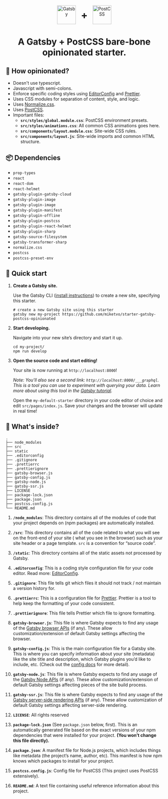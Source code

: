 <div align="center" style="display: flex; justify-content: center; align-items: center; margin-top: 60px;">
  <a href="https://www.gatsbyjs.com">
    <img alt="Gatsby" src="https://www.gatsbyjs.com/Gatsby-Monogram.svg" width="60" height="60" />
  </a>
  <div style="margin: 0 16px; font-size: 32px; font-weight: bold">+</div>
  <a href="https://postcss.org">
    <img alt="PostCSS" src="https://raw.githubusercontent.com/postcss/brand/master/dist/postcss-logo-symbol.svg" width="60" height="60" />
  </a>  
</div>
<h1 align="center" style="text-align: center">
  A Gatsby + PostCSS bare-bone opinionated starter.
</h1>

## 🤔 How opinionated?

- Doesn't use typescript.
- Javascript with semi-colons.
- Enforce specific coding styles using [EditorConfig](https://editorconfig.org/) and [Prettier](https://prettier.io/).
- Uses CSS modules for separation of content, style, and logic.
- Uses [Normalize.css](https://necolas.github.io/normalize.css/).
- Uses [PostCSS](https://postcss.org/).
- Important files:
  - **`src/styles/global.module.css`**: PostCSS environment presets.
  - **`src/styles/animations.css`**: All common CSS animations goes here.
  - **`src/components/layout.module.css`**: Site-wide CSS rules.
  - **`src/components/layout.js`**: Site-wide imports and common HTML structure.

## 📦 Dependencies

- `prop-types`
- `react`
- `react-dom`
- `react-helmet`
- `gatsby-plugin-gatsby-cloud`
- `gatsby-plugin-image`
- `gatsby-plugin-image`
- `gatsby-plugin-manifest`
- `gatsby-plugin-offline`
- `gatsby-plugin-postcss`
- `gatsby-plugin-react-helmet`
- `gatsby-plugin-sharp`
- `gatsby-source-filesystem`
- `gatsby-transformer-sharp`
- `normalize.css`
- `postcss`
- `postcss-preset-env`

## 🚀 Quick start

1. **Create a Gatsby site.**

   Use the Gatsby CLI ([install instructions](https://www.gatsbyjs.com/docs/tutorial/part-0/#gatsby-cli)) to create a
   new site, specifying this starter.

   ```shell
   # create a new Gatsby site using this starter
   gatsby new my-project https://github.com/miketvo/starter-gatsby-postcss-opinionated
   ```

1. **Start developing.**

   Navigate into your new site’s directory and start it up.

   ```shell
   cd my-project/
   npm run develop
   ```

1. **Open the source code and start editing!**

   Your site is now running at `http://localhost:8000`!

   _Note: You'll also see a second link: _`http://localhost:8000/___graphql`_. This is a tool you can use to experiment
   with querying your data. Learn more about using this tool in
   the [Gatsby tutorial](https://www.gatsbyjs.com/tutorial/part-five/#introducing-graphiql)._

   Open the `my-default-starter` directory in your code editor of choice and edit `src/pages/index.js`. Save your
   changes and the browser will update in real time!

## 🧐 What's inside?

    .
    ├── node_modules
    ├── src
    ├── static
    ├── .editorconfig
    ├── .gitignore
    ├── .prettierrc
    ├── .prettierignore
    ├── gatsby-browser.js
    ├── gatsby-config.js
    ├── gatsby-node.js
    ├── gatsby-ssr.js
    ├── LICENSE
    ├── package-lock.json
    ├── package.json
    ├── postcss.config.js
    └── README.md

1. **`/node_modules`**: This directory contains all of the modules of code that your project depends on (npm packages)
   are automatically installed.

2. **`/src`**: This directory contains all of the code related to what you will see on the front-end of your site (
   what you see in the browser) such as your site header or a page template. `src` is a convention for “source code”.

3. **`/static`**: This directory contains all of the static assets not processed by Gatsby.

4. **`.editorconfig`**: This is a coding style configuration file for your code editor. Read
   more: [EditorConfig](https://editorconfig.org/).

5. **`.gitignore`**: This file tells git which files it should not track / not maintain a version history for.

6. **`.prettierrc`**: This is a configuration file for [Prettier](https://prettier.io/). Prettier is a tool to help keep
   the formatting of your code consistent.

7. **`.prettierignore`**: This file tells Prettier which file to ignore formatting.

8. **`gatsby-browser.js`**: This file is where Gatsby expects to find any usage of
   the [Gatsby browser APIs](https://www.gatsbyjs.com/docs/browser-apis/) (if any). These allow customization/extension
   of default Gatsby settings affecting the browser.

9. **`gatsby-config.js`**: This is the main configuration file for a Gatsby site. This is where you can specify
   information about your site (metadata) like the site title and description, which Gatsby plugins you’d like to
   include, etc. (Check out the [config docs](https://www.gatsbyjs.com/docs/gatsby-config/) for more detail).

10. **`gatsby-node.js`**: This file is where Gatsby expects to find any usage of
    the [Gatsby Node APIs](https://www.gatsbyjs.com/docs/node-apis/) (if any). These allow customization/extension of
    default Gatsby settings affecting pieces of the site build process.

11. **`gatsby-ssr.js`**: This file is where Gatsby expects to find any usage of
    the [Gatsby server-side rendering APIs](https://www.gatsbyjs.com/docs/ssr-apis/) (if any). These allow customization
    of default Gatsby settings affecting server-side rendering.

12. **`LICENSE`**: All rights reserved

13. **`package-lock.json`** (See `package.json` below, first). This is an automatically generated file based on the
    exact versions of your npm dependencies that were installed for your project. **(You won’t change this file
    directly).**

14. **`package.json`**: A manifest file for Node.js projects, which includes things like metadata (the project’s name,
    author, etc). This manifest is how npm knows which packages to install for your project.
15. **`postcss.config.js`**: Config file for PostCSS (This project uses PostCSS extensively).

16. **`README.md`**: A text file containing useful reference information about this project.
